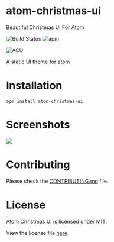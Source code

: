 # atom-christmas-ui
Beautiful Christmas UI For Atom

![Build Status](https://img.shields.io/travis/atom-material/atom-material-ui.svg?style=flat-square)
![apm](https://img.shields.io/apm/v/atom-material-ui.svg?style=flat-square)

![ACU](https://image.ibb.co/mJhkeG/687474703a2f2f692e696d6775722e636f6d2f37433248326d772e706e67.png)

A static UI theme for atom

# Installation

```shell
apm install atom-christmas-ui
```

# Screenshots

![](https://image.ibb.co/cdaJYb/Ads_z.png)

# Contributing

Please check the [CONTRIBUTING.md](https://github.com/blacknbunny/atom-christmas-ui/blob/master/CONTRIBUTING.md) file.

# License
Atom Christmas UI is licensed under MIT.

View the license file [here](https://github.com/blacknbunny/atom-christmas-ui/blob/master/LICENSE.md)
